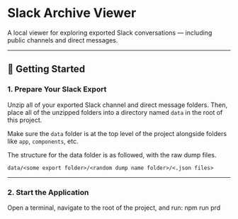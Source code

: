 # Slack Archive Viewer

A local viewer for exploring exported Slack conversations — including public channels and direct messages.

---

## 🚀 Getting Started

### 1. Prepare Your Slack Export

Unzip all of your exported Slack channel and direct message folders. Then, place all of the unzipped folders into a directory named `data` in the root of this project.

Make sure the `data` folder is at the top level of the project alongside folders like `app`, `components`, etc.

The structure for the data folder is as followed, with the raw dump files.

`data/<some export folder>/<random dump name folder>/<.json files>`

---

### 2. Start the Application

Open a terminal, navigate to the root of the project, and run: npm run prd
